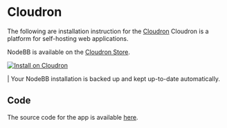 Cloudron
========

The following are installation instruction for the
[Cloudron](https://cloudron.io) Cloudron is a platform for self-hosting
web applications.

NodeBB is available on the [Cloudron
Store](https://cloudron.io/appstore.html).

[![Install on Cloudron](https://cloudron.io/img/button.svg)](https://cloudron.io/button.html?app=org.nodebb.cloudronapp)

| Your NodeBB installation is backed up and kept up-to-date
automatically.

Code
----

The source code for the app is available
[here](https://git.cloudron.io/cloudron/nodebb-app).
